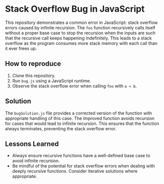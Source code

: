 # Stack Overflow Bug in JavaScript

This repository demonstrates a common error in JavaScript: stack overflow errors caused by infinite recursion.  The `foo` function recursively calls itself without a proper base case to stop the recursion when the inputs are such that the recursive call keeps happening indefinitely. This leads to a stack overflow as the program consumes more stack memory with each call than it ever frees up.

## How to reproduce
1. Clone this repository.
2. Run `bug.js` using a JavaScript runtime.
3. Observe the stack overflow error when calling `foo` with `a < b`.

## Solution
The `bugSolution.js` file provides a corrected version of the function with appropriate handling of this case. The improved function avoids recursion for cases that would lead to infinite recursion.  This ensures that the function always terminates, preventing the stack overflow error.

## Lessons Learned
- Always ensure recursive functions have a well-defined base case to avoid infinite recursion.
- Be mindful of the potential for stack overflow errors when dealing with deeply recursive functions. Consider iterative solutions where appropriate.